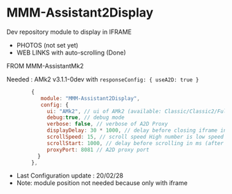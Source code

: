 # MMM-Assistant2Display

Dev repository module to display in IFRAME
* PHOTOS (not set yet)
* WEB LINKS with auto-scrolling (Done)

FROM MMM-AssistantMk2

Needed : AMk2 v3.1.1-0dev with `responseConfig: { useA2D: true }`

```js
        {
           module: "MMM-Assistant2Display",
           config: {
             ui: "AMk2", // ui of AMk2 (available: Classic/Classic2/Fullscreen or AMk2 for automatic choice from AMk2 config)
             debug:true, // debug mode
             verbose: false, // verbose of A2D Proxy
             displayDelay: 30 * 1000, // delay before closing iframe in ms
             scrollSpeed: 15, // scroll speed High number is low speed recommanded 15 
             scrollStart: 1000, // delay before scrolling in ms (after loaded url)
             proxyPort: 8081 // A2D proxy port
          }
        },
```

* Last Configuration update : 20/02/28
* Note: module position not needed because only with iframe
